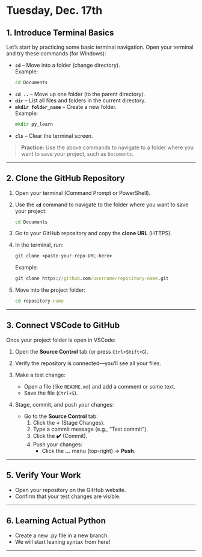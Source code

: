 # Tuesday, Dec. 17th


## 1. **Introduce Terminal Basics**
Let’s start by practicing some basic terminal navigation. Open your terminal and try these commands (for Windows): 

- **`cd`** – Move into a folder (change directory).  
  Example:  
  ```cmd
  cd Documents
  ```
- **`cd ..`** – Move up one folder (to the parent directory).
- **`dir`** – List all files and folders in the current directory.
- **`mkdir folder_name`** – Create a new folder.  
  Example:  
  ```cmd
  mkdir py_learn
  ```
- **`cls`** – Clear the terminal screen.

> **Practice:** Use the above commands to navigate to a folder where you want to save your project, such as `Documents`.

---
## 2. **Clone the GitHub Repository**
1. Open your terminal (Command Prompt or PowerShell).
2. Use the **`cd`** command to navigate to the folder where you want to save your project:  
   ```cmd
   cd Documents
   ```
   
3. Go to your GitHub repository and copy the **clone URL** (HTTPS).
4. In the terminal, run:  
   ```cmd
   git clone <paste-your-repo-URL-here>
   ```
   Example:  
   ```cmd
   git clone https://github.com/username/repository-name.git
   ```
5. Move into the project folder:  
   ```cmd
   cd repository-name
   ```
---

## 3. **Connect VSCode to GitHub**
Once your project folder is open in VSCode:

1. Open the **Source Control** tab (or press `Ctrl+Shift+G`).
2. Verify the repository is connected—you’ll see all your files.
3. Make a test change:
   - Open a file (like `README.md`) and add a comment or some text.
   - Save the file (`Ctrl+S`).

4. Stage, commit, and push your changes:
   - Go to the **Source Control** tab:
     1. Click the **+** (Stage Changes).
     2. Type a commit message (e.g., “Test commit”).
     3. Click the **✔️** (Commit).
     4. Push your changes:
        - Click the **…** menu (top-right) → **Push**.

---

## 5. **Verify Your Work**
- Open your repository on the GitHub website.
- Confirm that your test changes are visible.

---

## 6. **Learning Actual Python**
- Create a new .py file in a new branch.
- We will start leaning syntax from here!

---



